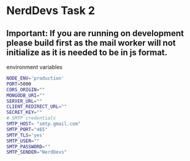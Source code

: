 # NerdDevs Task 2

## Important: If you are running on development please build first as the mail worker will not initialize as it is needed to be in js format.

environment variables
```sh
NODE_ENV='production'
PORT=5000
CORS_ORIGIN=""
MONGODB_URI=""
SERVER_URL=""
CLIENT_REDIRECT_URL=""
SECRET_KEY=""
# SMTP credentials
SMTP_HOST= "smtp.gmail.com"
SMTP_PORT="465"
SMTP_TLS='yes'
SMTP_USER=""
SMTP_PASSWORD=""
SMTP_SENDER="NerdDevs"
```
